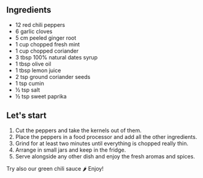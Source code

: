 ## Ingredients

- 12 red chili peppers
- 6 garlic cloves
- 5 cm peeled ginger root
- 1 cup chopped fresh mint
- 1 cup chopped coriander
- 3 tbsp 100% natural dates syrup
- 1 tbsp olive oil
- 1 tbsp lemon juice
- 2 tsp ground coriander seeds
- 1 tsp cumin
- ½ tsp salt
- ½ tsp sweet paprika

## Let's start

1. Cut the peppers and take the kernels out of them.
2. Place the peppers in a food processor and add all the other ingredients.
3. Grind for at least two minutes until everything is chopped really thin.
4. Arrange in small jars and keep in the fridge.
5. Serve alongside any other dish and enjoy the fresh aromas and spices.

Try also our <Link to="/recipes/green-chili-sauce"> green chili sauce 🌶️</Link>
Enjoy!
